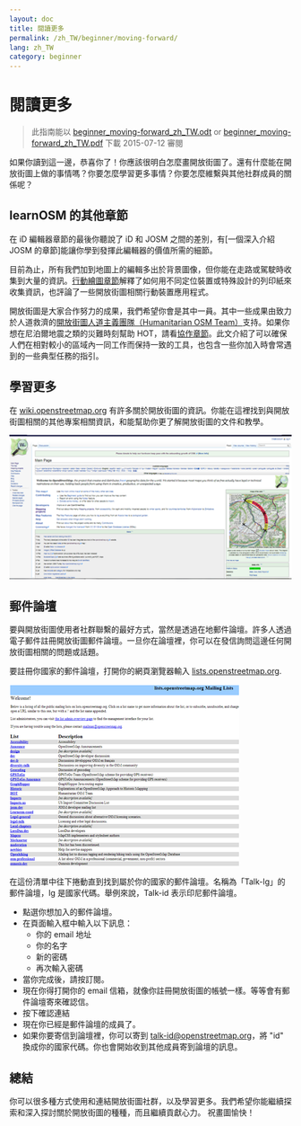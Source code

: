 ```yaml
---
layout: doc
title: 閱讀更多
permalink: /zh_TW/beginner/moving-forward/
lang: zh_TW
category: beginner
---
```


閱讀更多
===============

> 此指南能以 [beginner_moving-forward_zh_TW.odt](/files/beginner_moving-forward_zh_TW.odt) or [beginner_moving-forward_zh_TW.pdf](/files/beginner_moving-forward_zh_TW.pdf) 下載
> 2015-07-12 審閱

如果你讀到這一邊，恭喜你了！你應該很明白怎麼畫開放街圖了。還有什麼能在開放街圖上做的事情嗎？你要怎麼學習更多事情？你要怎麼維繫與其他社群成員的關係呢？

learnOSM 的其他章節
---------------------------

在 iD 編輯器章節的最後你聽說了 iD 和 JOSM 之間的差別，有[一個深入介紹 JOSM 的章節]能讓你學到發揮此編輯器的價值所需的細節。

目前為止，所有我們加到地圖上的編輯多出於背景圖像，但你能在走路或駕駛時收集到大量的資訊。[行動繪圖章節](/zh_TW/mobile-mapping/)解釋了如何用不同定位裝置或特殊設計的列印紙來收集資訊，也評論了一些開放街圖相關行動裝置應用程式。

開放街圖是大家合作努力的成果，我們希望你會是其中一員。其中一些成果由致力於人道救濟的[開放街圖人道主義團隊（Humanitarian OSM Team）](https://www.hotosm.org)支持。如果你想在尼泊爾地震之類的災難時刻幫助 HOT，請看[協作章節](/zh_TW/coordination/)。此文介紹了可以確保人們在相對較小的區域內一同工作而保持一致的工具，也包含一些你加入時會常遇到的一些典型任務的指引。


學習更多
----------

在 [wiki.openstreetmap.org](http://wiki.openstreetmap.org/) 有許多關於開放街圖的資訊。你能在這裡找到與開放街圖相關的其他專案相關資訊，和能幫助你更了解開放街圖的文件和教學。

![Wiki][]

<!-- also more info on this site once it is prepared -->

郵件論壇
------------

要與開放街圖使用者社群聯繫的最好方式，當然是透過在地郵件論壇。許多人透過電子郵件註冊開放街圖郵件論壇。一旦你在論壇裡，你可以在發信詢問這邊任何開放街圖相關的問題或話題。

要註冊你國家的郵件論壇，打開你的網頁瀏覽器輸入 [lists.openstreetmap.org](http://lists.openstreetmap.org/).

![Mailing list][]

在這份清單中往下捲動直到找到屬於你的國家的郵件論壇。名稱為「Talk-lg」的郵件論壇，lg 是國家代碼。舉例來說，Talk-id 表示印尼郵件論壇。

- 點選你想加入的郵件論壇。
- 在頁面輸入框中輸入以下訊息：
    +  你的 email 地址
    +  你的名字
    +  新的密碼
    +  再次輸入密碼
- 當你完成後，請按訂閱。
- 現在你得打開你的 email 信箱，就像你註冊開放街圖的帳號一樣。等等會有郵件論壇寄來確認信。
- 按下確認連結
- 現在你已經是郵件論壇的成員了。
- 如果你要寄信到論壇裡，你可以寄到 [talk-id@openstreetmap.org](mailto:talk-id@openstreetmap.org)，將 "id" 換成你的國家代碼。你也會開始收到其他成員寄到論壇的訊息。

<!-- maybe expand and put this back later
MapOSMatic
----------

One such project is called MapOSMatic, which you can access through your
internet browser at [maposmatic.org](http://www.maposmatic.org/). This
is a simple tool for printing a map of any area you choose. It will
automatically create the map, along with a grid over the map, and an
index of locations that are included in the area.

![MapOSMatic][]
-->


總結
-------

你可以很多種方式使用和連結開放街圖社群，以及學習更多。我們希望你能繼續探索和深入探討關於開放街圖的種種，而且繼續貢獻心力。 祝畫圖愉快！


[MapOSMatic]: /images/beginner/maposmatic-homepage.png
[Wiki]: /images/beginner/osm-wiki.png
[Mailing list]: /images/beginner/osm-mailing-lists.png
